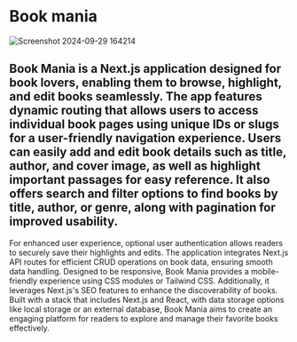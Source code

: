 # Book mania
![Screenshot 2024-09-29 164214](https://github.com/user-attachments/assets/14967101-f8cc-4367-a00f-5ef50fbba839)

## Book Mania is a Next.js application designed for book lovers, enabling them to browse, highlight, and edit books seamlessly. The app features dynamic routing that allows users to access individual book pages using unique IDs or slugs for a user-friendly navigation experience. Users can easily add and edit book details such as title, author, and cover image, as well as highlight important passages for easy reference. It also offers search and filter options to find books by title, author, or genre, along with pagination for improved usability.

For enhanced user experience, optional user authentication allows readers to securely save their highlights and edits. The application integrates Next.js API routes for efficient CRUD operations on book data, ensuring smooth data handling. Designed to be responsive, Book Mania provides a mobile-friendly experience using CSS modules or Tailwind CSS. Additionally, it leverages Next.js's SEO features to enhance the discoverability of books. Built with a stack that includes Next.js and React, with data storage options like local storage or an external database, Book Mania aims to create an engaging platform for readers to explore and manage their favorite books effectively.
